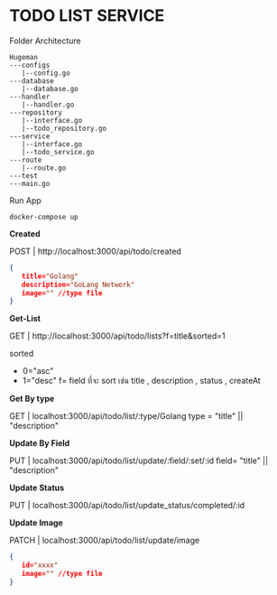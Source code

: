 # TODO LIST SERVICE
Folder Architecture 
```base
Hugeman
---configs
   |--config.go
---database
   |--database.go
---handler
   |--handler.go
---repository
   |--interface.go
   |--todo_repository.go
---service
   |--interface.go
   |--todo_service.go
---route
   |--route.go
---test
---main.go
```
Run App
```base
docker-compose up
```
**Created**

POST | http://localhost:3000/api/todo/created

```json
{
   title="Golang"
   description="GoLang Network"
   image="" //type file
}
```

**Get-List**

GET | http://localhost:3000/api/todo/lists?f=title&sorted=1

sorted
- 0="asc"
- 1="desc"
f= field ที่จะ sort เช่น title , description , status , createAt

**Get By type**

GET | localhost:3000/api/todo/list/:type/Golang
type = "title" || "description"

**Update By Field**

PUT | localhost:3000/api/todo/list/update/:field/:set/:id
field= "title" || "description"

**Update Status**

PUT | localhost:3000/api/todo/list/update_status/completed/:id

**Update Image**

PATCH | localhost:3000/api/todo/list/update/image

```json
{
   id="xxxx" 
   image="" //type file
}
```